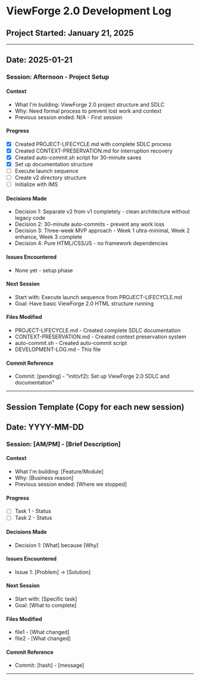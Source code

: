 # ViewForge 2.0 Development Log

## Project Started: January 21, 2025

---

## Date: 2025-01-21
### Session: Afternoon - Project Setup

#### Context
- What I'm building: ViewForge 2.0 project structure and SDLC
- Why: Need formal process to prevent lost work and context
- Previous session ended: N/A - First session

#### Progress
- [x] Created PROJECT-LIFECYCLE.md with complete SDLC process
- [x] Created CONTEXT-PRESERVATION.md for interruption recovery  
- [x] Created auto-commit.sh script for 30-minute saves
- [x] Set up documentation structure
- [ ] Execute launch sequence
- [ ] Create v2 directory structure
- [ ] Initialize with IMS

#### Decisions Made
- Decision 1: Separate v2 from v1 completely - clean architecture without legacy code
- Decision 2: 30-minute auto-commits - prevent any work loss
- Decision 3: Three-week MVP approach - Week 1 ultra-minimal, Week 2 enhance, Week 3 complete
- Decision 4: Pure HTML/CSS/JS - no framework dependencies

#### Issues Encountered
- None yet - setup phase

#### Next Session
- Start with: Execute launch sequence from PROJECT-LIFECYCLE.md
- Goal: Have basic ViewForge 2.0 HTML structure running

#### Files Modified
- PROJECT-LIFECYCLE.md - Created complete SDLC documentation
- CONTEXT-PRESERVATION.md - Created context preservation system
- auto-commit.sh - Created auto-commit script
- DEVELOPMENT-LOG.md - This file

#### Commit Reference
- Commit: [pending] - "init(vf2): Set up ViewForge 2.0 SDLC and documentation"

---

## Session Template (Copy for each new session)

## Date: YYYY-MM-DD
### Session: [AM/PM] - [Brief Description]

#### Context
- What I'm building: [Feature/Module]
- Why: [Business reason]
- Previous session ended: [Where we stopped]

#### Progress
- [ ] Task 1 - Status
- [ ] Task 2 - Status

#### Decisions Made
- Decision 1: [What] because [Why]

#### Issues Encountered
- Issue 1: [Problem] → [Solution]

#### Next Session
- Start with: [Specific task]
- Goal: [What to complete]

#### Files Modified
- file1 - [What changed]
- file2 - [What changed]

#### Commit Reference
- Commit: [hash] - [message]

---